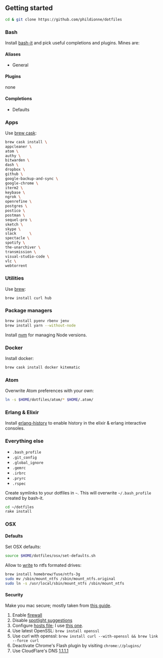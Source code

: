 ## Getting started
```bash
cd & git clone https://github.com/phildionne/dotfiles
```

### Bash
Install [bash-it](https://github.com/revans/bash-it) and pick useful completions and plugins. Mines are:

#### Aliases
- General

#### Plugins
none

#### Completions
- Defaults

### Apps

Use [brew cask](https://github.com/caskroom/homebrew-cask):

```bash
brew cask install \
appcleaner \
atom \
authy \
bitwarden \
dash \
dropbox \
github \
google-backup-and-sync \
google-chrome \
iterm2 \
keybase \
ngrok \
openrefine \
postgres \
postico \
postman \
sequel-pro \
sketch \
skype \
slack      \
spectacle \
spotify \
the-unarchiver \
transmission \
visual-studio-code \
vlc \
webtorrent
```

### Utilities

Use [brew](https://brew.sh/):

```bash
brew install curl hub
```

### Package managers

```bash
brew install pyenv rbenv jenv
brew install yarn --without-node
```

Install [nvm](https://github.com/creationix/nvm) for managing Node versions.

### Docker

Install docker:

```bash
brew cask install docker kitematic
```

### Atom

Overwrite Atom preferences with your own:

```bash
ln -s $HOME/dotfiles/atom/* $HOME/.atom/
```

### Erlang & Elixir

Install [erlang-history](https://github.com/ferd/erlang-history) to enable history in the elixir & erlang interactive consoles.


### Everything else

- `.bash_profile`
- `.git_config`
- `.global_ignore`
- `.gemrc`
- `.irbrc`
- `.pryrc`
- `.rspec`

Create symlinks to your dotfiles in `~`. This will overwrite `~/.bash_profile` created by bash-it.

```bash
cd ~/dotfiles
rake install
```

### OSX

#### Defaults

Set OSX defaults:

```bash
source $HOME/dotfiles/osx/set-defaults.sh
```

Allow to [write](http://apple.stackexchange.com/questions/152661/write-to-ntfs-formated-drives-on-yosemite) to ntfs formated drives:

```bash
brew install homebrew/fuse/ntfs-3g
sudo mv /sbin/mount_ntfs /sbin/mount_ntfs.original
sudo ln -s /usr/local/sbin/mount_ntfs /sbin/mount_ntfs
```

#### Security

Make you mac secure; mostly taken from [this guide](https://github.com/drduh/OS-X-Yosemite-Security-and-Privacy-Guide).

1. Enable [firewall](https://github.com/drduh/OS-X-Yosemite-Security-and-Privacy-Guide#firewall)
2. Disable [spotlight suggestions](https://github.com/drduh/OS-X-Yosemite-Security-and-Privacy-Guide#spotlight-suggestions)
3. Configure [hosts file](https://github.com/drduh/OS-X-Yosemite-Security-and-Privacy-Guide#hosts-file); I use [this one](http://someonewhocares.org/hosts/zero/hosts).
4. Use latest OpenSSL: `brew install openssl`
5. Use curl with openssl: `brew install curl --with-openssl && brew link --force curl`
6. Deactivate Chrome's Flash plugin by visiting `chrome://plugins/`
7. Use CloudFlare's DNS [1.1.1.1](https://1.1.1.1/)
